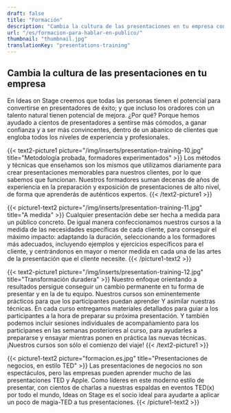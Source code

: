 ```yaml
---
draft: false
title: "Formación"
description: "Cambia la cultura de las presentaciones en tu empresa con  los mejores cursos para hablar en público y hacer presentaciones"
url: "/es/formacion-para-hablar-en-publico/"
thumbnail: "thumbnail.jpg"
translationKey: "presentations-training"
---
```


## Cambia la cultura de las presentaciones en tu empresa

En Ideas on Stage creemos que todas las personas tienen el potencial para convertirse en presentadores de éxito; y que incluso los oradores con un talento natural tienen potencial de mejora. ¿Por qué? Porque hemos ayudado a cientos de presentadores a sentirse más cómodos, a ganar confianza y a ser más convincentes, dentro de un abanico de clientes que engloba todos los niveles de experiencia y profesionales.

{{< text2-picture1 picture="/img/inserts/presentation-training-10.jpg" title="Metodología probada, formadores experimentados" >}}
Los métodos y técnicas que enseñamos son los mismos que utilizamos diariamente para crear presentaciones memorables para nuestros clientes, por lo que sabemos que funcionan. Nuestros formadores suman decenas de años de experiencia en la preparación y exposición de presentaciones de alto nivel, de forma que aprenderás de auténticos expertos.
{{< /text2-picture1 >}}

{{< picture1-text2 picture="/img/inserts/presentation-training-11.jpg" title="A medida" >}}
Cualquier presentación debe ser hecha a medida para un público concreto. De igual manera confeccionamos nuestros cursos a la medida de las necesidades específicas de cada cliente, para conseguir el máximo impacto: adaptando la duración, seleccionando a los formadores más adecuados, incluyendo ejemplos y ejercicios específicos para el cliente, y centrándonos en mayor o menor medida en cada una de las artes de la presentación que el cliente necesite.
{{< /picture1-text2 >}}

{{< text2-picture1 picture="/img/inserts/presentation-training-12.jpg" title="Transformación duradera" >}}
Nuestro enfoque orientando a resultados persigue conseguir un cambio permanente en tu forma de presentar y en la de tu equipo. Nuestros cursos son eminentemente prácticos para que los participantes puedan aprender Y asimilar nuestras técnicas. En cada curso entregamos materiales detallados para guiar a los participantes a la hora de preparar su próxima presentación. Y también podemos incluir sesiones individuales de acompañamiento para los participanes en las semanas posteriores al curso, para ayudarles a prepararse y ensayar mientras ponen en práctica las nuevas técnicas. ¡Nuestros cursos son sólo el comienzo del viaje!
{{< /text2-picture1 >}}

{{< picture1-text2 picture="formacion.es.jpg" title="Presentaciones de negocios, en estilo TED" >}}
Las presentaciones de negocios no son espectáculos, pero las empresas pueden aprender mucho de las presentaciones TED y Apple. Como líderes en este moderno estilo de presentar, con cientos de charlas a nuestras espaldas en eventos TED(x) por todo el mundo, Ideas on Stage es el socio ideal para ayudarte a aplicar un poco de magia-TED a tus presentaciones.
{{< /picture1-text2 >}}